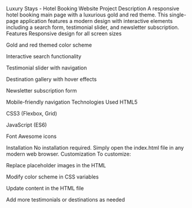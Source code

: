 Luxury Stays - Hotel Booking Website
Project Description
A responsive hotel booking main page with a luxurious gold and red theme. This single-page application features a modern design with interactive elements including a search form, testimonial slider, and newsletter subscription.
Features
Responsive design for all screen sizes

Gold and red themed color scheme

Interactive search functionality

Testimonial slider with navigation

Destination gallery with hover effects

Newsletter subscription form

Mobile-friendly navigation
Technologies Used
HTML5

CSS3 (Flexbox, Grid)

JavaScript (ES6)

Font Awesome icons

Installation
No installation required. Simply open the index.html file in any modern web browser.
Customization
To customize:

Replace placeholder images in the HTML

Modify color scheme in CSS variables

Update content in the HTML file

Add more testimonials or destinations as needed
